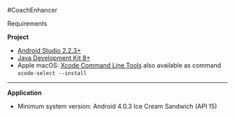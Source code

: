 #CoachEnhancer

Requirements

**Project**
- [Android Studio 2.2.3+](https://developer.android.com/studio/index.html) 
- [Java Development Kit 8+](http://www.oracle.com/technetwork/java/javase/downloads/jdk8-downloads-2133151.html)
- Apple macOS: [Xcode Command Line Tools](https://developer.apple.com/download/more/) also available as command `xcode-select --install` 


----------


**Application**
 - Minimum system version: Android 4.0.3 Ice Cream Sandwich (API 15)
